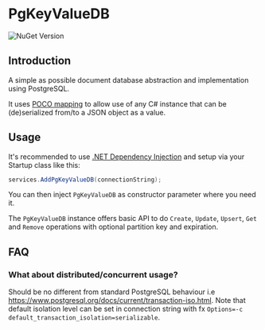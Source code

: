 # PgKeyValueDB

![NuGet Version](https://img.shields.io/nuget/v/PgKeyValueDB)

## Introduction

A simple as possible document database abstraction and implementation using PostgreSQL.

It uses [POCO mapping](https://www.npgsql.org/doc/types/json.html#poco-mapping) to
allow use of any C# instance that can be (de)serialized from/to a JSON object as a value.

## Usage

It's recommended to use [.NET Dependency Injection](https://www.nuget.org/packages/Npgsql.DependencyInjection#readme-body-tab)
and setup via your Startup class like this:

```csharp
services.AddPgKeyValueDB(connectionString);
```

You can then inject `PgKeyValueDB` as constructor parameter where you need it.

The `PgKeyValueDB` instance offers basic API to do `Create`, `Update`, `Upsert`, `Get` and `Remove` operations with optional partition key and expiration.

## FAQ

### What about distributed/concurrent usage?

Should be no different from standard PostgreSQL behaviour i.e https://www.postgresql.org/docs/current/transaction-iso.html.
Note that default isolation level can be set in connection string with fx `Options=-c default_transaction_isolation=serializable`.
